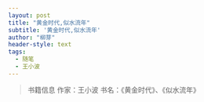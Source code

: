 ```yaml
---
layout: post
title: "黄金时代,似水流年"
subtitle: '黄金时代,似水流年'
author: "柳芽"
header-style: text
tags:
  - 随笔
  - 王小波
---
```


> 书籍信息  作家：王小波  书名：《黄金时代》、《似水流年》
